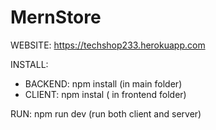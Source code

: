 # MernStore

WEBSITE:
https://techshop233.herokuapp.com

INSTALL:
- BACKEND: npm install (in main folder)
- CLIENT: npm instal ( in frontend folder)

RUN:
npm run dev (run both client and server)

